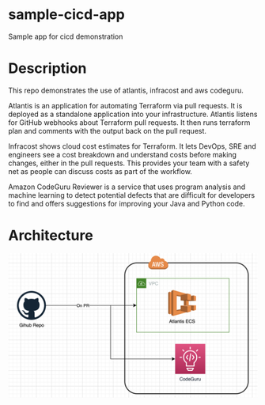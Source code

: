 # sample-cicd-app
Sample app for cicd demonstration

# Description
This repo demonstrates the use of atlantis, infracost and aws codeguru. 

Atlantis is an application for automating Terraform via pull requests. It is deployed as a standalone application into your infrastructure.
Atlantis listens for GitHub webhooks about Terraform pull requests. It then runs terraform plan and comments with the output back on the pull request.

Infracost shows cloud cost estimates for Terraform. It lets DevOps, SRE and engineers see a cost breakdown and understand costs before making changes, either in the pull requests. This provides your team with a safety net as people can discuss costs as part of the workflow.

Amazon CodeGuru Reviewer is a service that uses program analysis and machine learning to detect potential defects that are difficult for developers to find and offers suggestions for improving your Java and Python code.

# Architecture
![Architecture](images/architecture.png)
